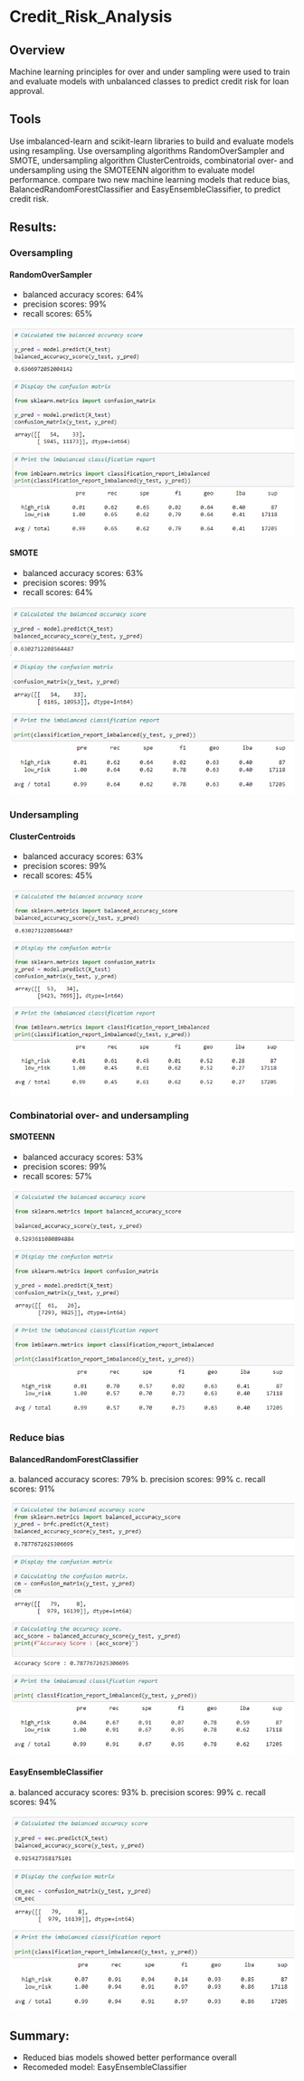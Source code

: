 # Credit_Risk_Analysis

## Overview
Machine learning principles for over and under sampling were used to train and evaluate models  with unbalanced classes to predict credit risk for loan approval. 

## Tools
Use imbalanced-learn and scikit-learn libraries to build and evaluate models using resampling.
Use oversampling algorithms RandomOverSampler and SMOTE, undersampling algorithm ClusterCentroids, combinatorial over- and undersampling using the SMOTEENN algorithm to evaluate model performance.
compare two new machine learning models that reduce bias, BalancedRandomForestClassifier and EasyEnsembleClassifier, to predict credit risk.

## Results: 
### Oversampling
#### RandomOverSampler
* balanced accuracy scores: 64%
* precision scores: 99%
* recall scores: 65%

![RandomOverSampler](Resources/RandomOverSampler.PNG)


#### SMOTE
* balanced accuracy scores: 63%
* precision scores: 99%
* recall scores: 64%

![SMOTE](Resources/SMOTE.PNG)

### Undersampling
#### ClusterCentroids
* balanced accuracy scores: 63%
* precision scores: 99%
* recall scores: 45%

![ClusterCentroids](Resources/ClusterCentroids.PNG)

### Combinatorial over- and undersampling
#### SMOTEENN
* balanced accuracy scores: 53%
* precision scores: 99%
* recall scores: 57%

![SMOTEEN](Resources/SMOTEENN.PNG)

### Reduce bias
#### BalancedRandomForestClassifier
a.	balanced accuracy scores: 79%
b.	precision scores: 99%
c.	recall scores: 91%

![BalancedRandomForestClassifier](Resources/BalancedRandomForestClassifier.PNG)

#### EasyEnsembleClassifier
a.	balanced accuracy scores: 93%
b.	precision scores: 99%
c.	recall scores: 94%

![EasyEnsembleClassifier](Resources/EasyEnsembleClassifier.PNG)


## Summary:
* Reduced bias models showed better performance overall 
* Recomeded model: EasyEnsembleClassifier
